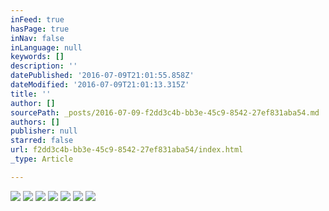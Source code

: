 ```yaml
---
inFeed: true
hasPage: true
inNav: false
inLanguage: null
keywords: []
description: ''
datePublished: '2016-07-09T21:01:55.858Z'
dateModified: '2016-07-09T21:01:13.315Z'
title: ''
author: []
sourcePath: _posts/2016-07-09-f2dd3c4b-bb3e-45c9-8542-27ef831aba54.md
authors: []
publisher: null
starred: false
url: f2dd3c4b-bb3e-45c9-8542-27ef831aba54/index.html
_type: Article

---
```

![](https://the-grid-user-content.s3-us-west-2.amazonaws.com/b24b8eed-ac8b-4b92-b6a5-e0ac2895f5e0.jpg)
![](https://the-grid-user-content.s3-us-west-2.amazonaws.com/7c5458fc-31b1-4f81-bf8d-3c3d1f3f1a2d.jpg)
![](https://the-grid-user-content.s3-us-west-2.amazonaws.com/20a0ddaa-56f3-42ac-8630-d82520805da3.jpg)
![](https://the-grid-user-content.s3-us-west-2.amazonaws.com/61671776-6e1f-487d-90c5-d859939e4b4a.jpg)
![](https://the-grid-user-content.s3-us-west-2.amazonaws.com/8f39810d-87a0-465f-84ac-df2661ba02e9.jpg)
![](https://the-grid-user-content.s3-us-west-2.amazonaws.com/d155c7aa-c1e9-4974-aa78-ed27b9bb38a6.jpg)
![](https://the-grid-user-content.s3-us-west-2.amazonaws.com/89884ba7-c1e7-442c-8179-3c090058ba84.jpg)